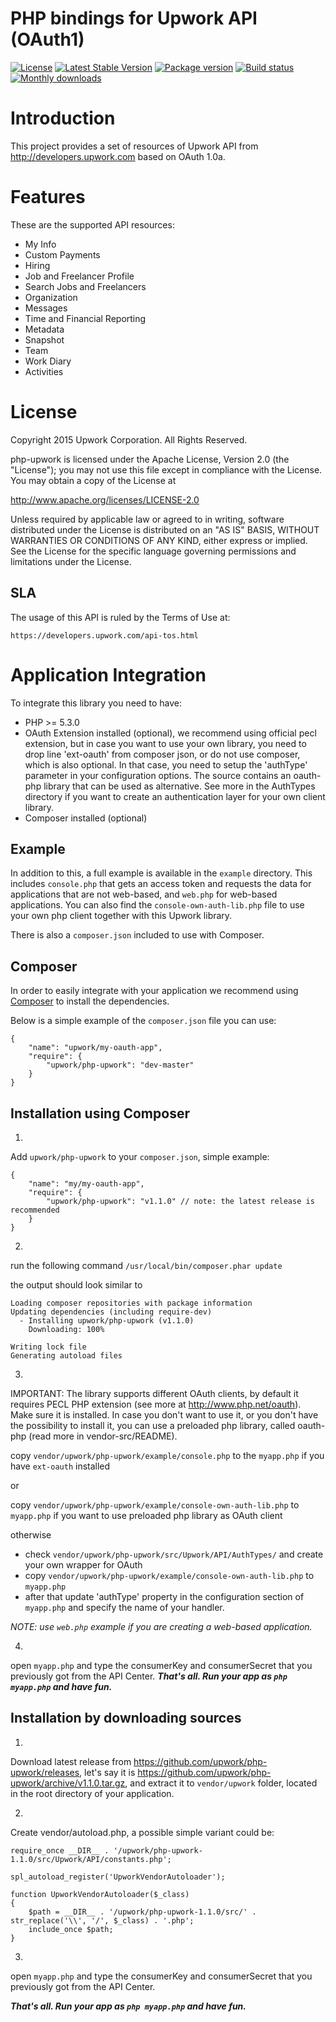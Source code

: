 PHP bindings for Upwork API (OAuth1)
============

[![License](https://img.shields.io/github/license/upwork/php-upwork)](http://www.apache.org/licenses/LICENSE-2.0.html)
[![Latest Stable Version](https://poser.pugx.org/upwork/php-upwork/v/stable.svg)](https://github.com/upwork/php-upwork/releases)
[![Package version](http://img.shields.io/packagist/v/upwork/php-upwork.svg)](https://packagist.org/packages/upwork/php-upwork)
[![Build status](https://github.com/upwork/php-upwork/workflows/build/badge.svg)](https://github.com/upwork/php-upwork2/actions)
[![Monthly downloads](http://img.shields.io/packagist/dm/upwork/php-upwork.svg)](https://packagist.org/packages/upwork/php-upwork)

# Introduction
This project provides a set of resources of Upwork API from http://developers.upwork.com
 based on OAuth 1.0a.

# Features
These are the supported API resources:

* My Info
* Custom Payments
* Hiring
* Job and Freelancer Profile
* Search Jobs and Freelancers
* Organization
* Messages
* Time and Financial Reporting
* Metadata
* Snapshot
* Team
* Work Diary
* Activities

# License

Copyright 2015 Upwork Corporation. All Rights Reserved.

php-upwork is licensed under the Apache License, Version 2.0 (the "License");
you may not use this file except in compliance with the License.
You may obtain a copy of the License at

http://www.apache.org/licenses/LICENSE-2.0

Unless required by applicable law or agreed to in writing, software
distributed under the License is distributed on an "AS IS" BASIS,
WITHOUT WARRANTIES OR CONDITIONS OF ANY KIND, either express or implied.
See the License for the specific language governing permissions and
limitations under the License.

## SLA
The usage of this API is ruled by the Terms of Use at:

    https://developers.upwork.com/api-tos.html

# Application Integration
To integrate this library you need to have:

* PHP >= 5.3.0
* OAuth Extension installed (optional), we recommend using official pecl
  extension, but in case you want to use your own library, you need to drop
  line 'ext-oauth' from composer json, or do not use composer, which is
  also optional. In that case, you need to setup the 'authType' parameter
  in your configuration options. The source contains an oauth-php library
  that can be used as alternative. See more in the AuthTypes directory if 
  you want to create an authentication layer for your own client library.
* Composer installed (optional)

## Example
In addition to this, a full example is available in the `example` directory. 
This includes `console.php` that gets an access token and requests the data
for applications that are not web-based, and `web.php` for web-based applications.
You can also find the `console-own-auth-lib.php` file to use your own php client 
together with this Upwork library.

There is also a `composer.json` included to use with Composer.

## Composer
In order to easily integrate with your application we recommend using
[Composer](https://getcomposer.org) to install the dependencies.

Below is a simple example of the `composer.json` file you can use:

    {
        "name": "upwork/my-oauth-app",
        "require": {
            "upwork/php-upwork": "dev-master"
        }
    }

## Installation using Composer
1.
Add `upwork/php-upwork` to your `composer.json`, simple example:
```
{
    "name": "my/my-oauth-app",
    "require": {
        "upwork/php-upwork": "v1.1.0" // note: the latest release is recommended
    }
}
```

2.
run the following command `/usr/local/bin/composer.phar update`

the output should look similar to
```
Loading composer repositories with package information
Updating dependencies (including require-dev)
  - Installing upwork/php-upwork (v1.1.0)
    Downloading: 100%         

Writing lock file
Generating autoload files
```

3.
IMPORTANT:
The library supports different OAuth clients, by default it requires PECL PHP extension (see more at http://www.php.net/oauth). 
Make sure it is installed. In case you don't want to use it, or you don't have the possibility to install it, you can use 
a preloaded php library, called oauth-php (read more in vendor-src/README).

copy `vendor/upwork/php-upwork/example/console.php` to the `myapp.php` if you have
`ext-oauth` installed

or

copy `vendor/upwork/php-upwork/example/console-own-auth-lib.php` to `myapp.php` if
you want to use preloaded php library as OAuth client

otherwise

 - check `vendor/upwork/php-upwork/src/Upwork/API/AuthTypes/` and create your own wrapper
for OAuth
 - copy `vendor/upwork/php-upwork/example/console-own-auth-lib.php` to `myapp.php`
 - after that update 'authType' property in the configuration section of
`myapp.php` and specify the name of your handler.

*NOTE: use `web.php` example if you are creating a web-based application.*

4.
open `myapp.php` and type the consumerKey and consumerSecret that you previously got from the API Center.
***That's all. Run your app as `php myapp.php` and have fun.***

## Installation by downloading sources
1.
Download latest release from https://github.com/upwork/php-upwork/releases, 
let's say it is https://github.com/upwork/php-upwork/archive/v1.1.0.tar.gz, and
extract it to `vendor/upwork` folder, located in the root directory of your application.

2.
Create vendor/autoload.php, a possible simple variant could be:
```
require_once __DIR__ . '/upwork/php-upwork-1.1.0/src/Upwork/API/constants.php';

spl_autoload_register('UpworkVendorAutoloader');

function UpworkVendorAutoloader($_class)
{
    $path = __DIR__ . '/upwork/php-upwork-1.1.0/src/' . str_replace('\\', '/', $_class) . '.php';
    include_once $path;
}
```

3.
open `myapp.php` and type the consumerKey and consumerSecret that you previously got from the API Center.

***That's all. Run your app as `php myapp.php` and have fun.***
